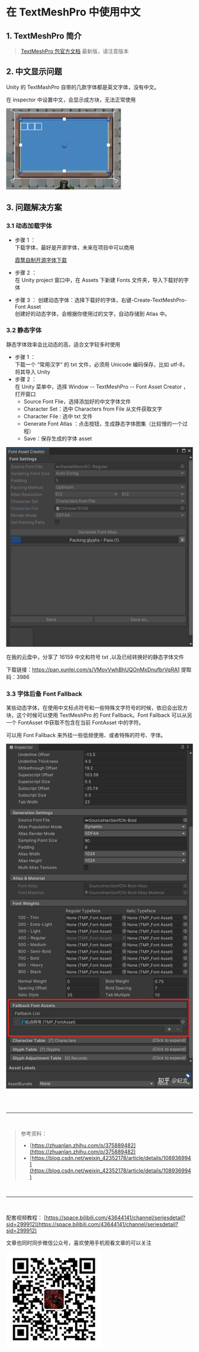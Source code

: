 # 在 TextMeshPro 中使用中文

## 1. TextMeshPro 简介

> [TextMeshPro 包官方文档](https://docs.unity3d.com/Packages/com.unity.textmeshpro@4.0/manual/index.html) 最新版，请注意版本

## 2. 中文显示问题

Unity 的 TextMashPro 自带的几款字体都是英文字体，没有中文。

在 inspector 中设置中文，会显示成方块，无法正常使用

![](../../imgs/unity_cnfonterror.png)

## 3. 问题解决方案

### 3.1 动态加载字体

- 步骤 1 ：  
  下载字体，最好是开源字体，未来在项目中可以商用

  [霞鹜自制开源字体下载](https://lxgw.github.io/2021/01/15/Lxgw-Opensource-Chinese-Fonts/)

- 步骤 2 ：  
  在 Unity project 窗口中，在 Assets 下新建 Fonts 文件夹，导入下载好的字体

* 步骤 3 ：
  创建动态字体：选择下载好的字体，右键-Create-TextMeshPro-Font Asset  
  创建好的动态字体，会根据你使用过的文字，自动存储到 Atlas 中。

### 3.2 静态字体

静态字体效率会比动态的高，适合文字较多时使用

- 步骤 1 ：  
  下载一个 “常用汉字” 的 txt 文件，必须用 Unicode 编码保存，比如 utf-8，将其导入 Unity
- 步骤 2 ：  
  在 Unity 菜单中，选择 Window -- TextMeshPro -- Font Asset Creator ，打开窗口
  - Source Font Flie，选择添加好的中文字体文件
  - Character Set：选中 Characters from File 从文件获取文字
  - Character File : 选中 txt 文件
  - Generate Font Atlas ：点击按钮，生成静态字体图集（比较慢的一个过程）
  - Save：保存生成的字体 asset

![](../../imgs/unity_staticFont.png)

在我的云盘中，分享了 16159 中文和符号 txt ,以及已经转换好的静态字体文件

下载链接：https://pan.xunlei.com/s/VMovVwhBhUQOnMxDnufbrVqRA1 提取码：3986

### 3.3 字体后备 Font Fallback

某些动态字体，在使用中文标点符号和一些特殊文字符号的时候，依旧会出现方块，这个时候可以使用 TextMeshPro 的 Font Fallback。Font Fallback 可以从另一个 FontAsset 中获取不包含在当前 FontAsset 中的字符。

可以用 Font Fallback 来外挂一些低频使用、或者特殊的符号、字体。

![](../../imgs/fontfallback.jpg)

<br><br>

<hr>
<br>

> 参考资料：
>
> - [https://zhuanlan.zhihu.com/p/375889482](https://zhuanlan.zhihu.com/p/375889482)
> - [https://blog.csdn.net/weixin_42352178/article/details/108936994](https://blog.csdn.net/weixin_42352178/article/details/108936994)

<br>
<hr>
<br>

配套视频教程：
[https://space.bilibili.com/43644141/channel/seriesdetail?sid=299912](https://space.bilibili.com/43644141/channel/seriesdetail?sid=299912)

文章也同时同步微信公众号，喜欢使用手机观看文章的可以关注

![](../../imgs/微信公众号二维码.jpg)
